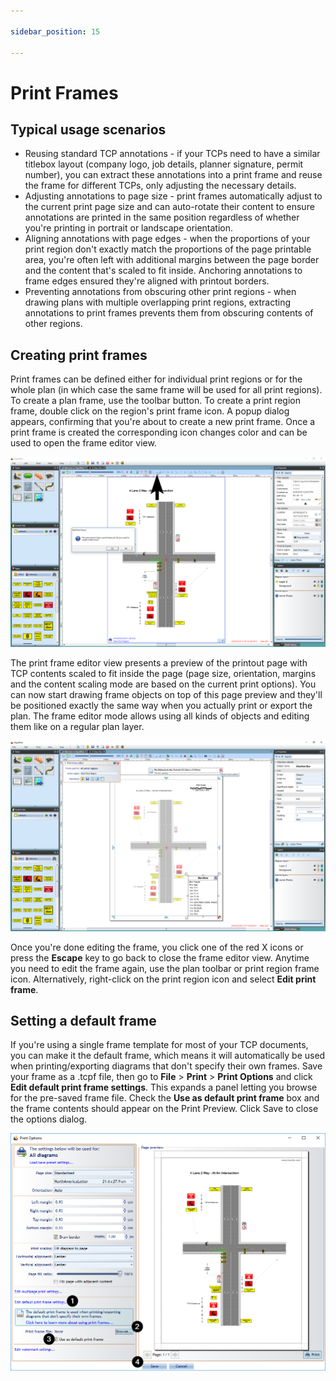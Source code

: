 ```yaml
---

sidebar_position: 15

---
```

# Print Frames

## Typical usage scenarios

- Reusing standard TCP annotations - if your TCPs need to have a similar titlebox layout (company logo, job details, planner signature, permit number), you can extract these annotations into a print frame and reuse the frame for different TCPs, only adjusting the necessary details.
- Adjusting annotations to page size - print frames automatically adjust to the current print page size and can auto-rotate their content to ensure annotations are printed in the same position regardless of whether you're printing in portrait or landscape orientation.
- Aligning annotations with page edges - when the proportions of your print region don't exactly match the proportions of the page printable area, you're often left with additional margins between the page border and the content that's scaled to fit inside. Anchoring annotations to frame edges ensured they're aligned with printout borders.
- Preventing annotations from obscuring other print regions - when drawing plans with multiple overlapping print regions, extracting annotations to print frames prevents them from obscuring contents of other regions.

## Creating print frames

Print frames can be defined either for individual print regions or for the whole plan (in which case the same frame will be used for all print regions). To create a plan frame, use the toolbar button. To create a print region frame, double click on the region's print frame icon. A popup dialog appears, confirming that you're about to create a new print frame. Once a print frame is created the corresponding icon changes color and can be used to open the frame editor view.

![Creating_print_frames](./assets/Creating_print_frames.png)

The print frame editor view presents a preview of the printout page with TCP contents scaled to fit inside the page (page size, orientation, margins and the content scaling mode are based on the current print options). You can now start drawing frame objects on top of this page preview and they'll be positioned exactly the same way when you actually print or export the plan. The frame editor mode allows using all kinds of objects and editing them like on a regular plan layer.

![Close_print-frames](./assets/Close_print-frames.png)

Once you're done editing the frame, you click one of the red X icons or press the **Escape** key to go back to close the frame editor view. Anytime you need to edit the frame again, use the plan toolbar or print region frame icon. Alternatively, right-click on the print region icon and select **Edit print frame**.

## Setting a default frame

If you're using a single frame template for most of your TCP documents, you can make it the default frame, which means it will automatically be used when printing/exporting diagrams that don't specify their own frames. Save your frame as a .tcpf file, then go to **File** > **Print** > **Print Options** and click **Edit default print frame settings**. This expands a panel letting you browse for the pre-saved frame file.
Check the **Use as default print frame** box and the frame contents should appear on the Print Preview. Click Save to close the options dialog.

![Setting_a_default_frame](./assets/Setting_a_default_frame.png)
